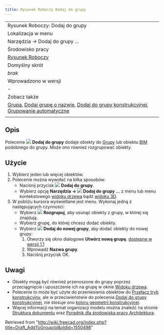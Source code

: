 ```yaml
---
title: Rysunek Roboczy Dodaj do grupy
---
```

|  |
| --- |
| Rysunek Roboczy: Dodaj do grupy |
| Lokalizacja w menu |
| Narzędzia → Dodaj do grupy ... |
| Środowisko pracy |
| [Rysunek Roboczy](/Draft_Workbench/pl "Draft Workbench/pl") |
| Domyślny skrót |
| *brak* |
| Wprowadzono w wersji |
| - |
| Zobacz także |
| [Grupa](/Std_Group/pl "Std Group/pl"), [Dodaj grupę o nazwie](/Draft_AddNamedGroup/pl "Draft AddNamedGroup/pl"), [Dodaj do grupy konstrukcyjnej](/Draft_AddConstruction/pl "Draft AddConstruction/pl"), [Grupowanie automatyczne](/Draft_AutoGroup/pl "Draft AutoGroup/pl") |
|  |

## Opis

Polecenie ![](/images/Draft_AddToGroup.svg) **Dodaj do grupy** dodaje obiekty do [Grupy](/Std_Group/pl "Std Group/pl") lub obiektu [BIM](/BIM_Workbench/pl "BIM Workbench/pl") podobnego do grupy. Może ono również rozgrupować obiekty.

## Użycie

1. Wybierz jeden lub więcej obiektów.
2. Polecenie można wywołać na kilka sposobów:
   * Naciśnij przycisk ![](/images/Draft_AddToGroup.svg) **Dodaj do grupy**.
   * Wybierz opcję **Narzędzia → ![](/images/Draft_AddToGroup.svg) Dodaj do grupy ...** z menu lub menu kontekstowego [widoku drzewa](/Tree_view/pl "Tree view/pl") bądź [widoku 3D](/3D_view/pl "3D view/pl").
3. W pobliżu kursora wyświetlane jest menu. Wykonaj jedną z następujących czynności:
   * Wybierz **![](/images/List-remove.svg) Rozgrupuj**, aby usunąć obiekty z grupy, w której się znajdują.
   * Wybierz grupę, do której chcesz dodać obiekty.
   * Wybierz **![](/images/List-add.svg) Dodaj do nowej grupy**, aby dodać obiekty do nowej grupy:
     1. Otworzy się okno dialogowe **Utwórz nową grupę**. [dostępne w wersji 1.1](/Release_notes_1.1/pl "Release notes 1.1/pl")
     2. Wprowadź **Nazwa grupy**.
     3. Naciśnij przycisk OK.

## Uwagi

* Obiekty mogą być również przenoszone do grupy poprzez przeciągnięcie i upuszczenie ich na grupę w oknie [Widoku drzewa](/Tree_view/pl "Tree view/pl").
* Polecenie to może być użyte do przeniesienia obiektów do [Przełącz tryb konstrukcyjny](/Draft_ToggleConstructionMode/pl "Draft ToggleConstructionMode/pl"), ale w przeciwieństwie do polecenia [Dodaj do grupy konstrukcyjnej](/Draft_AddConstruction/pl "Draft AddConstruction/pl"), nie stosuje ono [koloru geometrii konstrukcyjnej](/Draft_ToggleConstructionMode/pl#Ustawienia "Draft ToggleConstructionMode/pl").
* Więcej informacji na temat organizacji modelu można znaleźć na stronie [Struktura dokumentu](/Document_structure/pl "Document structure/pl") oraz [Poradnik dla środowiska pracy Architektura](/Arch_tutorial/pl#Porządkowanie_modelu "Arch tutorial/pl").

Retrieved from "<http://wiki.freecad.org/index.php?title=Draft_AddToGroup/pl&oldid=1550498>"